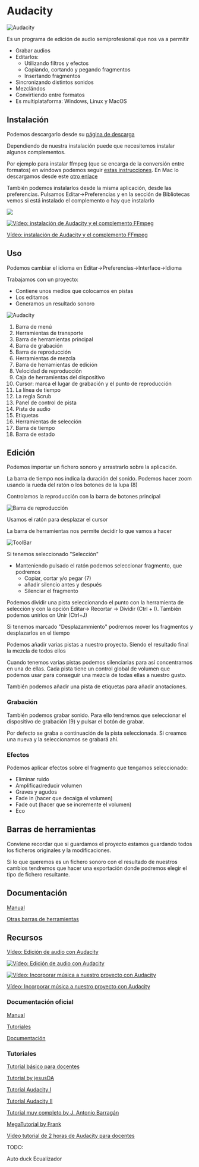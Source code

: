 # Audacity

![Audacity](./images/Theme_Classic.png)

Es un programa de edición de audio semiprofesional que nos va a permitir 
* Grabar audios
* Editarlos:
    * Utilizando filtros y efectos
    * Copiando, cortando y pegando fragmentos
    * Insertando fragmentos
* Sincronizando distintos sonidos
* Mezclándos
* Convirtiendo entre formatos
* Es multiplataforma: Windows, Linux y MacOS

## Instalación


Podemos descargarlo desde su [página de descarga](https://www.audacityteam.org/download/) 

Dependiendo de nuestra instalación puede que necesitemos instalar algunos complementos. 

Por ejemplo para instalar ffmpeg (que se encarga de la conversión entre formatos) en windows podemos seguir [estas instrucciones](https://manual.audacityteam.org/man/installing_ffmpeg_for_windows.html). En Mac lo descargamos desde este [otro enlace](https://manual.audacityteam.org/man/installing_ffmpeg_for_mac.html)

También podemos instalarlos desde la misma aplicación, desde las preferencias. Pulsamos Editar->Preferencias y en la sección de Bibliotecas vemos si está instalado el complemento o hay que instalarlo

![](./images/preferences_libraries_not_found_w10_lame_built_in.png)

[![Vídeo: instalación de Audacity y el complemento FFmpeg](https://img.youtube.com/vi/cjJmk68UuwM/0.jpg)](https://youtu.be/cjJmk68UuwM)

[Vídeo: instalación de Audacity y el complemento FFmpeg](https://youtu.be/cjJmk68UuwM)


## Uso

Podemos cambiar el idioma en Editar->Preferencias->Interface->Idioma

Trabajamos con un proyecto:
* Contiene unos medios que colocamos en  pistas
* Los editamos
* Generamos un resultado sonoro


![Audacity](./images/projectwindowimagemap_240.png)

1) Barra de menú
2) Herramientas de transporte
3) Barra de herramientas principal
4) Barra de grabación
5) Barra de reproducción
6) Herramientas de mezcla
7) Barra de herramientas de edición
8) Velocidad de reproducción
9) Caja de herramientas del dispositivo
10) Cursor: marca el lugar de grabación y el punto de reproducción
11) La línea de tiempo
12) La regla Scrub
13) Panel de control de pista
14) Pista de audio
15) Etiquetas
16) Herramientas de selección
17) Barra de tiempo
18) Barra de estado


## Edición

Podemos importar un fichero sonoro y arrastrarlo sobre la aplicación.

La barra de tiempo nos indica la duración del sonido. Podemos hacer zoom usando la rueda del ratón o los botones de la lupa (8)

Controlamos la reproducción con la barra de botones principal

![Barra de reproducción](./images/transporttoolbarannotated.png)

Usamos el ratón para desplazar el cursor

La barra de herramientas nos permite decidir lo que vamos a hacer

![ToolBar](https://manual.audacityteam.org/m/images/0/02/toolstoolbarannotated.png)

Si tenemos seleccionado "Selección"
* Manteniendo pulsado el ratón podemos seleccionar fragmento, que podremos 
    * Copiar, cortar y/o pegar (7)
    * añadir silencio antes y después
    * Silenciar el fragmento

Podemos dividir una pista seleccionando el punto con la herramienta de selección y con la opción Editar-> Recortar -> Dividir (Ctrl + I). También podemos unirlos on Unir (Ctrl+J)

Si tenemos marcado "Desplazammiento" podremos mover los fragmentos y desplazarlos en el tiempo    

Podemos añadir varias pistas a nuestro proyecto. Siendo el resultado final la mezcla de todos ellos

Cuando tenemos varias pistas podemos silenciarlas para así concentrarnos en una de ellas. Cada pista tiene un control global de volumen que podemos usar para conseguir una mezcla de todas ellas a nuestro gusto.

También podemos añadir una pista de etiquetas para añadir anotaciones.

### Grabación

También podemos grabar sonido. Para ello tendremos que seleccionar el dispositivo de grabación (9) y pulsar el botón de grabar. 

Por defecto se graba a continuación de la pista seleccionada. Si creamos una nueva y la seleccionamos se grabará ahí.


### Efectos

Podemos aplicar efectos sobre el fragmento que tengamos seleccionado:

* Eliminar ruido
* Amplificar/reducir volumen
* Graves y agudos
* Fade in (hacer que decaiga el volumen)
* Fade out (hacer que se incremente el volumen)
* Eco

## Barras de herramientas

Conviene recordar que si guardamos el proyecto estamos guardando todos los ficheros originales y la modificaciones.

Si lo que queremos es un fichero sonoro con el resultado de nuestros cambios tendremos que hacer una exportación donde podremos elegir el tipo de fichero resultante.

## Documentación

[Manual](https://manual.audacityteam.org/man/tools_toolbar.html)

[Otras barras de herramientas](https://manual.audacityteam.org/man/toolbars_overview.html)

## Recursos

[Vídeo: Edición de audio con Audacity](https://youtu.be/9XGhIBpxjAs)

[![Vídeo: Edición de audio con Audacity](https://img.youtube.com/vi/9XGhIBpxjAs/0.jpg)](https://youtu.be/9XGhIBpxjAs)

[![Vídeo: Incorporar música a nuestro proyecto con Audacity](https://img.youtube.com/vi/K7d5YpxsB2I/0.jpg)](https://youtu.be/K7d5YpxsB2I)

[Vídeo: Incorporar música a nuestro proyecto con Audacity](https://youtu.be/K7d5YpxsB2I)


### Documentación oficial

[Manual](https://manual.audacityteam.org/)

[Tutoriales](https://manual.audacityteam.org/#tutorials)

[Documentación](https://www.audacityteam.org/help/documentation/)

### Tutoriales

[Tutorial básico para docentes](https://www.edu.xunta.gal/centros/ceipnumero2tui/system/files/Audacity.pdf)

[Tutorial by jesusDA](https://www.jesusda.com/docs/ebooks/ebook_tutorial-edicion-de-sonido-con-audacity.pdf)

[Tutorial Audacity I](https://danivoiceovers.com/tutorial-audacity-funciones-basicas/)

[Tutorial Audacity II](https://danivoiceovers.com/audacity-tutorial-guide-beginners/)

[Tutorial muy completo by J. Antonio Barragán](https://iesrdguezmonino.educarex.es/recursos/manuales/audacity.pdf)

[MegaTutorial by Frank](https://www.lifestylealcuadrado.com/tutorial-de-audacity-en-espanol-el-programa-edicion-audio/)

[Video tutorial de 2 horas de Audacity para docentes](http://jjfrias.com/recursos-educativos-tic-para-docentes#Audacity_Editor_de_audio)


TODO:

Auto duck
Ecualizador